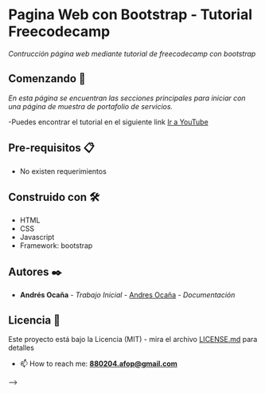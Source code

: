 # Pagina Web con Bootstrap - Tutorial Freecodecamp

_Contrucción página web mediante tutorial de freecodecamp con bootstrap_

## Comenzando 🚀
_En esta página se encuentran las secciones principales para iniciar con una página de muestra de portafolio de servicios._

-Puedes encontrar el tutorial en el siguiente link [Ir a YouTube](https://www.youtube.com/watch?v=QCw0L6FupQ0)


## Pre-requisitos 📋
- No existen requerimientos

## Construido con 🛠️
- HTML
- CSS
- Javascript
- Framework: bootstrap

## Autores ✒️

* **Andrés Ocaña** - *Trabajo Inicial* - [Andres Ocaña](https://github.com/AFOP/free-code-camp) - *Documentación*

## Licencia 📄
Este proyecto está bajo la Licencia (MIT) - mira el archivo [LICENSE.md](LICENSE.md) para detalles

- 📫 How to reach me: **880204.afop@gmail.com**

-->
